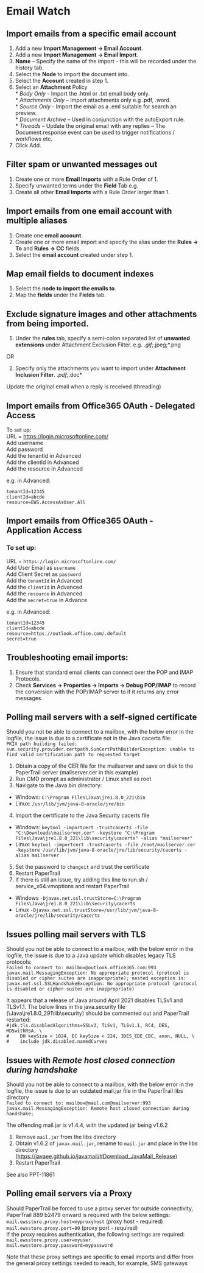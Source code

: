 # Email Watch

## Import emails from a specific email account
1.  Add a new **Import Management -> Email Account**.  
1.  Add a new **Import Management -> Email Import**.  
1.  **Name** – Specify the name of the import - this will be recorded under the history tab.  
1.  Select the **Node** to import the document into.  
1.  Select the **Account** created in step 1.  
1.  Select an **Attachment** Policy  
		*  _Body Only_ - Import the .html or .txt email body only.  
		*  _Attachments Only_ – Import attachments only e.g .pdf, .word.  
		*  _Source Only_ - Import the email as a .eml suitable for search an preview.  
		*  _Document Archive_ – Used in conjunction with the autoExport rule.  
		*  _Threads_ – Update the original email with any replies – The Document.response event can be used to trigger notifications / workflows etc.
1.  Click Add.


## Filter spam or unwanted messages out
1.  Create one or more **Email Imports** with a Rule Order of 1.  
2.  Specify unwanted terms under the **Field** Tab e.g.  
3.  Create all other **Email Imports** with a Rule Order larger than 1.  

## Import emails from one email account with multiple aliases

1.  Create one **email account**.  
2.  Create one or more email import and specify the alias under the **Rules -> To** and **Rules -> CC** fields.  
3.  Select the **email account** created under step 1.  

## Map email fields to document indexes

1.  Select the **node to import the emails to**.
2.  Map the **fields** under the **Fields** tab.

## Exclude signature images and other attachments from being imported.

1.  Under the **rules** tab, specify a semi-colon separated list of **unwanted extensions** under Attachment Exclusion Filter.
e.g. *.gif;*.jpeg;*.png


OR


2.  Specify only the attachments you want to import under **Attachment Inclusion Filter**.
*.pdf;*.doc*

Update the original email when a reply is received (threading)

## Import emails from Office365 OAuth - Delegated Access

To set up:<br>
URL = https://login.microsoftonline.com/<br>
Add username<br>
Add password<br>
Add the tenantId in Advanced<br>
Add the clientId in Advanced<br>
Add the resource in Advanced<br>

e.g. in Advanced:<br>
```properties
tenantId=12345
clientId=abcde
resource=EWS.AccessAsUser.All
```


## Import emails from Office365 OAuth - Application Access

### To set up:
URL = `https://login.microsoftonline.com/`  
Add User Email as `username`  
Add Client Secret as `password`  
Add the `tenantId` in Advanced  
Add the `clientId` in Advanced  
Add the `resource` in Advanced  
Add the `secret=true` in Advance

e.g. in Advanced:<br>
```properties
tenantId=12345
clientId=abcde
resource=https://outlook.office.com/.default
secret=true
```

## Troubleshooting email imports:

1.  Ensure that standard email clients can connect over the POP and IMAP Protocols.
2.  Check **Services -> Properties -> Imports -> Debug POP/IMAP** to record the conversion with the POP/IMAP server to if it returns any error messages.

## Polling mail servers with a self-signed certificate
Should you not be able to connect to a mailbox, with the below error in the logfile, the issue is due to a certificate not in the Java cacerts file:<br>
`PKIX path building failed: sun.security.provider.certpath.SunCertPathBuilderException: unable to find valid certification path to requested target`

1. Obtain a copy of the CER file for the mailserver and save on disk to the PaperTrail server (mailserver.cer in this example)
2. Run CMD prompt as administrator / Linux shell as root
3. Navigate to the Java bin directory:<br>
 - Windows: `C:\Program Files\Java\jre1.8.0_221\bin`<br>
 - Linux: `/usr/lib/jvm/java-8-oracle/jre/bin`<br>
4. Import the certificate to the Java Security cacerts file<br>
 - Windows: `keytool -importcert -trustcacerts -file "C:\Downloads\mailserver.cer" -keystore "C:\Program Files\Java\jre1.8.0_221\lib\security\cacerts" -alias "mailserver"`<br>
 - Linux: `keytool -importcert -trustcacerts -file /root/mailserver.cer -keystore /usr/lib/jvm/java-8-oracle/jre/lib/security/cacerts -alias mailserver`<br>
5. Set the password to `changeit` and trust the certificate
6. Restart PaperTrail
7. If there is still an issue, try adding this line to run.sh / service_x64.vmoptions and restart PaperTrail<br>
 - Windows `-Djavax.net.ssl.trustStore=C:\Program Files\Java\jre1.8.0_221\lib\security\cacerts`<br>
 - Linux `-Djavax.net.ssl.trustStore=/usr/lib/jvm/java-8-oracle/jre/lib/security/cacerts`<br>

## Issues polling mail servers with TLS
Should you not be able to connect to a mailbox, with the below error in the logfile, the issue is due to a Java update which disables legacy TLS protocols:<br>
`Failed to connect to: mailbox@outlook.office365.com:993 javax.mail.MessagingException: No appropriate protocol (protocol is disabled or cipher suites are inappropriate); nested exception is: javax.net.ssl.SSLHandshakeException: No appropriate protocol (protocol is disabled or cipher suites are inappropriate)`

It appears that a release of Java around April 2021 disables TLSv1 and TLSv1.1.
The below lines in the java.security file (\Java\jre1.8.0_291\lib\security) should be commented out and PaperTrail restarted:<br>
`#jdk.tls.disabledAlgorithms=SSLv3, TLSv1, TLSv1.1, RC4, DES, MD5withRSA, \`<br>
`#    DH keySize < 1024, EC keySize < 224, 3DES_EDE_CBC, anon, NULL, \`<br>
`#    include jdk.disabled.namedCurves`

## Issues with *Remote host closed connection during handshake*
Should you not be able to connect to a mailbox, with the below error in the logfile, the issue is due to an outdated mail.jar file in the PaperTrail libs directory<br>
`Failed to connect to: mailbox@mail.com@mailserver:993 javax.mail.MessagingException: Remote host closed connection during handshake;`

The offending mail.jar is v1.4.4, with the updated jar being v1.6.2

1. Remove `mail.jar` from the libs directory
2. Obtain v1.6.2 of `javax.mail.jar`, rename to `mail.jar` and place in the libs directory (https://javaee.github.io/javamail/#Download_JavaMail_Release)
3. Restart PaperTrail

See also PPT-11861

## Polling email servers via a Proxy
Should PaperTrail be forced to use a proxy server for outside connectivity, PaperTrail 889 b2479 onward is required with the below settings:<br>
`mail.ewsstore.proxy.host=myproxyhost` (proxy host - required)<br>
`mail.ewsstore.proxy.port=80` (proxy port - required)<br>
If the proxy requires authentication, the following settings are required:<br>
`mail.ewsstore.proxy.user=myuser`<br>
`mail.ewsstore.proxy.password=mypassword`<br>

Note that these proxy settings are specific to email imports and differ from the general proxy settings needed to reach, for example, SMS gateways
